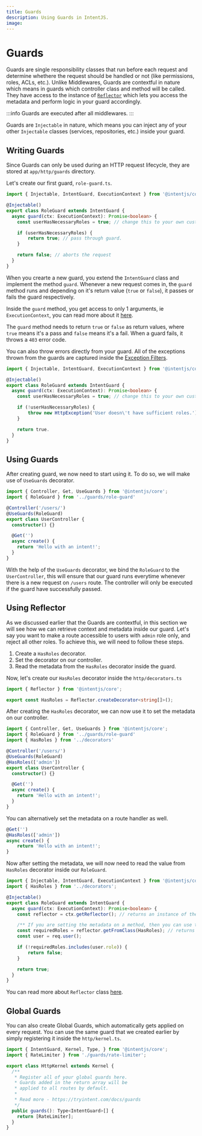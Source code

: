 ```yaml
---
title: Guards
description: Using Guards in IntentJS.
image:
---
```

# Guards

Guards are single responsibility classes that run before each request and determine whethere the request should be handled or not (like permissions, roles, ACLs, etc.).
Unlike Middlewares, Guards are contextful in nature which means in guards which controller class and method will be called. 
They have access to the instance of [`Reflector`](/reflectors) which lets you access the metadata and perform logic in your guard accordingly.

:::info
Guards are executed after all middlewares.
:::

Guards are `Injectable` in nature, which means you can inject any of your other `Injectable` classes (services, repositories, etc.) inside your guard.

## Writing Guards

Since Guards can only be used during an HTTP request lifecycle, they are stored at `app/http/guards` directory.

Let's create our first guard, `role-guard.ts`.

```ts
import { Injectable, IntentGuard, ExecutionContext } from '@intentjs/core';

@Injectable()
export class RoleGuard extends IntentGuard {
  async guard(ctx: ExecutionContext): Promise<boolean> {
    const userHasNecessaryRoles = true; // change this to your own custom logic.

    if (userHasNecessaryRoles) {
        return true; // pass through guard.
    }

    return false; // aborts the request
  }
}
```

When you crearte a new guard, you extend the `IntentGuard` class and implement the method `guard`. Whenever a new request comes in, the `guard` method runs
and depending on it's return value (`true` or `false`), it passes or fails the guard respectively.

Inside the `guard` method, you get access to only 1 arguments, ie `ExecutionContext`, you can read more about it [here](./execution-context.md).

The `guard` method needs to return `true` or `false` as return values, where `true` means it's a pass and `false` means it's a fail. When a guard fails, it throws a `403` error code.

You can also throw errors directly from your guard. All of the exceptions thrown from the guards are captured inside the [Exception Filters](/error-handling).

```ts
import { Injectable, IntentGuard, ExecutionContext } from '@intentjs/core';

@Injectable()
export class RoleGuard extends IntentGuard {
  async guard(ctx: ExecutionContext): Promise<boolean> {
    const userHasNecessaryRoles = true; // change this to your own custom logic.

    if (!userHasNecessaryRoles) {
        throw new HttpException('User doesn\'t have sufficient roles.')
    }

    return true.
  }
}
```

## Using Guards

After creating guard, we now need to start using it. To do so, we will make use of `UseGuards` decorator.

```ts
import { Controller, Get, UseGuards } from '@intentjs/core';
import { RoleGuard } from '../guards/role-guard'

@Controller('/users/')
@UseGuards(RoleGuard)
export class UserController {
  constructor() {}

  @Get('')
  async create() {
    return 'Hello with an intent!';
  }
}
```

With the help of the `UseGuards` decorator, we bind the `RoleGuard` to the `UserController`, this will ensure that our guard runs everytime whenever there is a new request on `/users` route. The controller will only be executed if the guard have successfully passed.

## Using Reflector
As we discussed earlier that the Guards are contextful, in this section we will see how we can retrieve context and metadata inside our guard.
Let's say you want to make a route accessible to users with `admin` role only, and reject all other roles. To achieve this, we will need to follow these steps.

1. Create a `HasRoles` decorator.
2. Set the decorator on our controller.
2. Read the metadata from the `HasRoles` decorator inside the guard.

Now, let's create our `HasRoles` decorator inside the `http/decorators.ts`
```ts
import { Reflector } from '@intentjs/core';

export const HasRoles = Reflector.createDecorator<string[]>();
```

After creating the `HasRoles` decorator, we can now use it to set the metadata on our controller.

```ts
import { Controller, Get, UseGuards } from '@intentjs/core';
import { RoleGuard } from '../guards/role-guard'
import { HasRoles } from '../decorators'

@Controller('/users/')
@UseGuards(RoleGuard)
@HasRoles(['admin'])
export class UserController {
  constructor() {}

  @Get('')
  async create() {
    return 'Hello with an intent!';
  }
}
```

You can alternatively set the metadata on a route handler as well.

```ts
@Get('')
@HasRoles(['admin'])
async create() {
    return 'Hello with an intent!';
}
```

Now after setting the metadata, we will now need to read the value from `HasRoles` decorator inside our `RoleGuard`.

```ts
import { Injectable, IntentGuard, ExecutionContext } from '@intentjs/core';
import { HasRoles } from '../decorators';

@Injectable()
export class RoleGuard extends IntentGuard {
  async guard(ctx: ExecutionContext): Promise<boolean> {
    const reflector = ctx.getReflector(); // returns an instance of the Reflector class.

    /** If you are setting the metadata on a method, then you can use the `getFromMethod` method. */
    const requiredRoles = reflector.getFromClass(HasRoles); // returns ['admin']
    const user = req.user();

    if (!requiredRoles.includes(user.role)) {
        return false;
    }

    return true;
  }
}
```

You can read more about `Reflector` class [here](./reflectors).

## Global Guards
You can also create Global Guards, which automatically gets applied on every request. You can use the same guard that we created earlier by simply registering
it inside the `http/kernel.ts`.

```ts
import { IntentGuard, Kernel, Type, } from '@intentjs/core';
import { RateLimiter } from './guards/rate-limiter';

export class HttpKernel extends Kernel {
  /**
   * Register all of your global guards here.
   * Guards added in the return array will be
   * applied to all routes by default.
   *
   * Read more - https://tryintent.com/docs/guards
   */
  public guards(): Type<IntentGuard>[] {
    return [RateLimiter];
  }
}
```